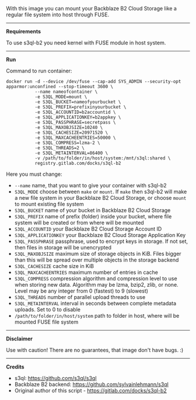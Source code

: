With this image you can mount your Backblaze B2 Cloud Storage like a regular file system into host through FUSE.

----------
**Requirements**

To use s3ql-b2 you need kernel with FUSE module in host system. 

----------
**Run**

Command to run container:
```
docker run -d --device /dev/fuse --cap-add SYS_ADMIN --security-opt apparmor:unconfined --stop-timeout 3600 \
           --name nameofcontainer \
           -e S3QL_MODE=mount \
           -e S3QL_BUCKET=nameofyourbucket \
           -e S3QL_PREFIX=prefixinyourbucket \
           -e S3QL_ACCOUNTID=b2accountid \
           -e S3QL_APPLICATIONKEY=b2appkey \
           -e S3QL_PASSPHRASE=secretpass \
           -e S3QL_MAXOBJSIZE=10240 \
           -e S3QL_CACHESIZE=20971520 \
           -e S3QL_MAXCACHEENTRIES=50000 \
           -e S3QL_COMPRESS=lzma-2 \
           -e S3QL_THREADS=2 \
           -e S3QL_METAINTERVAL=86400 \
           -v /path/to/folder/in/host/system:/mnt/s3ql:shared \
           registry.gitlab.com/docks/s3ql-b2
```
Here you must change:

- `--name` name, that you want to give your container with s3ql-b2
- `S3QL_MODE` choose between `make` or `mount`. If `make` then s3ql-b2 will make a new file system in your Backblaze B2 Cloud Storage, or choose `mount` to mount existing file system
- `S3QL_BUCKET` name of your bucket in Backblaze B2 Cloud Storage
- `S3QL_PREFIX` name of prefix (folder) inside your bucket, where file system will be created or from where will be mounted
- `S3QL_ACCOUNTID` your Backblaze B2 Cloud Storage Account ID
- `S3QL_APPLICATIONKEY` your Backblaze B2 Cloud Storage Application Key
- `S3QL_PASSPHRASE` passphrase, used to encrypt keys in storage. If not set, then files in storage will be unencrypted
- `S3QL_MAXOBJSIZE` maximum size of storage objects in KiB. Files bigger than this will be spread over multiple objects in the storage backend
- `S3QL_CACHESIZE` cache size in KiB
- `S3QL_MAXCACHEENTRIES` maximum number of entries in cache
- `S3QL_COMPRESS` compression algorithm and compression level to use when storing new data. Algorithm may be lzma, bzip2, zlib, or none. Level may be any integer from 0 (fastest) to 9 (slowest)
- `S3QL_THREADS` number of parallel upload threads to use
- `S3QL_METAINTERVAL` interval in seconds between complete metadata uploads. Set to 0 to disable
- `/path/to/folder/in/host/system` path to folder in host, where will be mounted FUSE file system

----------

**Disclaimer**

Use with caution! There are no guarantees, that image don't have bugs. :)

----------
**Credits**

- s3ql: https://github.com/s3ql/s3ql
- Backblaze B2 backend: https://github.com/sylvainlehmann/s3ql
- Original author of this script - https://gitlab.com/docks/s3ql-b2
